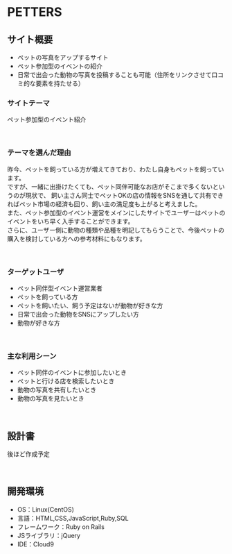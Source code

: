 <!--# README-->

<!--This README would normally document whatever steps are necessary to get the-->
<!--application up and running.-->

<!--Things you may want to cover:-->

<!--* Ruby version-->

<!--* System dependencies-->

<!--* Configuration-->

<!--* Database creation-->

<!--* Database initialization-->

<!--* How to run the test suite-->

<!--* Services (job queues, cache servers, search engines, etc.)-->

<!--* Deployment instructions-->

<!--* ...-->

# PETTERS
<!--​READMEを作成する際は、項目内の【補足説明】は削除して完成させてください。-->
## サイト概要
* ペットの写真をアップするサイト
* ペット参加型のイベントの紹介
* 日常で出会った動物の写真を投稿することも可能（住所をリンクさせて口コミ的な要素を持たせる）

### サイトテーマ
ペット参加型のイベント紹介
<!-- 【補足説明】 -->
<!-- - 〜なコミュニティサイトorレビューサイトorSNS　と１文で記載する --> 
​
### テーマを選んだ理由
昨今、ペットを飼っている方が増えてきており、わたし自身もペットを飼っています。  
ですが、一緒に出掛けたくても、ペット同伴可能なお店がそこまで多くないというのが現状で、
飼い主さん同士でペットOKの店の情報をSNSを通して共有できればペット市場の経済も回り、飼い主の満足度も上がると考えました。  
また、ペット参加型のイベント運営をメインにしたサイトでユーザーはペットのイベントをいち早く入手することができます。  
さらに、ユーザー側に動物の種類や品種を明記してもらうことで、今後ペットの購入を検討している方への参考材料にもなります。

<!-- 【補足説明】 -->
<!-- - ですます調で記載しましょう。READMEファイルは企業様も見られます。 -->
<!-- - ３文以上記載しましょう。 -->

<!--　★テーマ理由を記載する際のポイント　-->
<!-- - 自分自身の背景の説明（このポートフォリオを作る前提を説明） -->
<!-- - 扱う題材が抱えている問題・課題の説明 -->
<!-- - ターゲットとするユーザーが持つであろう課題の説明（需要をアピールするため） -->
<!-- - 当問題を解決するために、このようなポートフォリオを制作してみようと考えました」という結び -->

<!-- ★記載例 -->
<!-- もともと料理が好きで、オリジナルレシピで料理を作ることが多いのですが、少しずつレシピが1パターンになってきており頭を悩ませていました。 -->
<!-- 身近に自分と同じように、料理を好んでする友人がいないため困っていた所、他の人がどのようなレシピで作っているのかを知れるサービスがあれば便利だと考えました。 -->
<!-- また料理好きな人だけでなく、日々料理を作る必要があるがレシピに困っている人の助けにもなると考え、このテーマにしました。 -->
​
### ターゲットユーザ
* ペット同伴型イベント運営業者
* ペットを飼っている方
* ペットを飼いたい、飼う予定はないが動物が好きな方
* 日常で出会った動物をSNSにアップしたい方
* 動物が好きな方
<!-- 【補足説明】 -->
<!-- - 〜な人という記載方法で、2つ以上記載しましょう -->
<!-- - テーマ理由と矛盾のないターゲットを選出しましょう -->
<!-- - 実際にサービスを利用する立場であると想定しましょう  -->
​
### 主な利用シーン
* ペット同伴のイベントに参加したいとき
* ペットと行ける店を検索したいとき
* 動物の写真を共有したいとき
* 動物の写真を見たいとき

<!-- 【補足説明】 -->
<!-- - 〜な時という記載方法で、2つ以上記載しましょう -->
​
## 設計書
後ほど作成予定
<!-- 【補足説明】 -->
<!-- - テーマ提出時点では不要です。 -->
<!-- - 当項目には「後ほど作成予定」と記載しましょう。 -->
​
## 開発環境
- OS：Linux(CentOS)
- 言語：HTML,CSS,JavaScript,Ruby,SQL
- フレームワーク：Ruby on Rails
- JSライブラリ：jQuery
- IDE：Cloud9
​
<!--## 使用素材-->
<!-- - 外部サービスの画像素材・音声素材を使用した場合は、必ずサービス名とURLを明記してください。 -->
<!-- - アプリケーションの実装に使用したgem/bootstrapのリファレンスなどの記載は不要です。 -->
<!-- - 使用しない場合は、使用素材の項目をREADMEから削除してください。 -->
<!-- - 架空の団体・題材を前提にポートフォリオを制作する場合、下記のテンプレートを当項目内に記載しましょう。 -->
<!-- 【テンプレート】 -->
<!-- 著作権を考慮し、架空のデータを扱う予定です。 -->
<!-- なお今後、実在するデータを利用する際には、事前に著作権保持者と契約を結んだ上で利用します。 -->